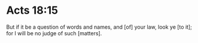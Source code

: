 # Acts 18:15

But if it be a question of words and names, and [of] your law, look ye [to it]; for I will be no judge of such [matters].